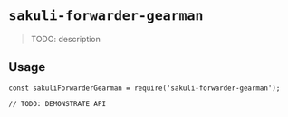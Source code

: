 # `sakuli-forwarder-gearman`

> TODO: description

## Usage

```
const sakuliForwarderGearman = require('sakuli-forwarder-gearman');

// TODO: DEMONSTRATE API
```
